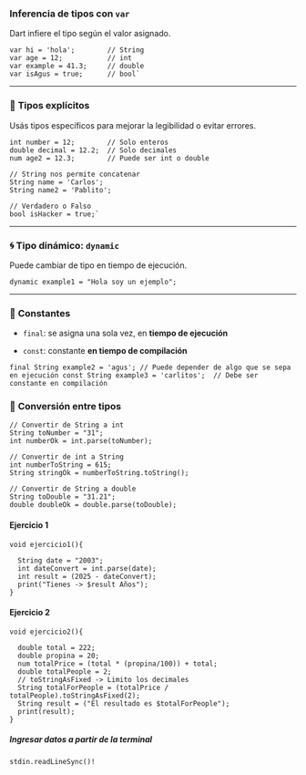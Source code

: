 ### **Inferencia de tipos con `var`**

Dart infiere el tipo según el valor asignado.


```
var hi = 'hola';        // String 
var age = 12;           // int 
var example = 41.3;     // double 
var isAgus = true;      // bool`
```

---

### 🔧 **Tipos explícitos**

Usás tipos específicos para mejorar la legibilidad o evitar errores.


```
int number = 12;        // Solo enteros 
double decimal = 12.2;  // Solo decimales 
num age2 = 12.3;        // Puede ser int o double

// String nos permite concatenar
String name = 'Carlos'; 
String name2 = 'Pablito';  

// Verdadero o Falso
bool isHacker = true;`
```

---

### 🌀 **Tipo dinámico: `dynamic`**

Puede cambiar de tipo en tiempo de ejecución. 


`dynamic example1 = "Hola soy un ejemplo"; 
`

---

### 📌 **Constantes**

- `final`: se asigna una sola vez, en **tiempo de ejecución**
    
- `const`: constante **en tiempo de compilación**
    

```
final String example2 = 'agus'; // Puede depender de algo que se sepa en ejecución const String example3 = 'carlitos';  // Debe ser constante en compilación

```

### 🔁 **Conversión entre tipos**

```
// Convertir de String a int
String toNumber = "31";
int numberOk = int.parse(toNumber);

// Convertir de int a String
int numberToString = 615;
String stringOk = numberToString.toString();

// Convertir de String a double
String toDouble = "31.21";
double doubleOk = double.parse(toDouble);
```

#### Ejercicio 1 

```
void ejercicio1(){

  String date = "2003";
  int dateConvert = int.parse(date);
  int result = (2025 - dateConvert);
  print("Tienes -> $result Años");
}
```

#### Ejercicio 2

```
void ejercicio2(){

  double total = 222;
  double propina = 20;
  num totalPrice = (total * (propina/100)) + total;
  double totalPeople = 2;
  // toStringAsFixed -> Limito los decimales
  String totalForPeople = (totalPrice / totalPeople).toStringAsFixed(2);
  String result = ("El resultado es $totalForPeople");
  print(result);
}
```

##### Ingresar datos a partir de la terminal 

```
stdin.readLineSync()!
```

